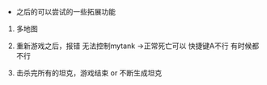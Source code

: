 
- 之后的可以尝试的一些拓展功能

1. 多地图

1. 重新游戏之后，报错  无法控制mytank  ->正常死亡可以  快捷键A不行 有时候都不行
4. 击杀完所有的坦克，游戏结束   or 不断生成坦克
